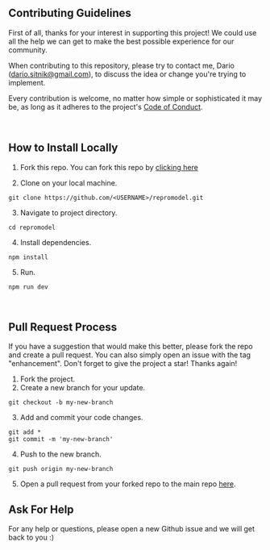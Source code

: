 ## Contributing Guidelines

First of all, thanks for your interest in supporting this project! We could use all the help we can get to make the best possible experience for our community.<br/>

When contributing to this repository, please try to contact me, Dario (dario.sitnik@gmail.com), to discuss the idea or change you're trying to implement.<br/>

Every contribution is welcome, no matter how simple or sophisticated it may be, as long as it adheres to the project's [Code of Conduct](CODE_OF_CONDUCT.md). 

<br />

## How to Install Locally

1. Fork this repo. You can fork this repo by [clicking here](https://github.com/ReproModel/repromodel/fork)

2. Clone on your local machine.
```
git clone https://github.com/<USERNAME>/repromodel.git
```

3. Navigate to project directory.
```
cd repromodel
```

4. Install dependencies.
```
npm install
```

5. Run.
```
npm run dev
```

<br />

## Pull Request Process

If you have a suggestion that would make this better, please fork the repo and create a pull request. You can also simply open an issue with the tag "enhancement".
Don't forget to give the project a star! Thanks again!

1. Fork the project.
2. Create a new branch for your update.
```
git checkout -b my-new-branch
```
3. Add and commit your code changes.
```
git add *
git commit -m 'my-new-branch'
```
4. Push to the new branch.
```
git push origin my-new-branch
```
5. Open a pull request from your forked repo to the main repo [here](https://github.com/ReproModel/repromodel/compare).

## Ask For Help

For any help or questions, please open a new Github issue and we will get back to you :)